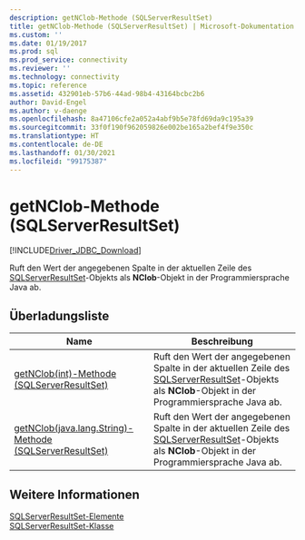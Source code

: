 ```yaml
---
description: getNClob-Methode (SQLServerResultSet)
title: getNClob-Methode (SQLServerResultSet) | Microsoft-Dokumentation
ms.custom: ''
ms.date: 01/19/2017
ms.prod: sql
ms.prod_service: connectivity
ms.reviewer: ''
ms.technology: connectivity
ms.topic: reference
ms.assetid: 432901eb-57b6-44ad-98b4-43164bcbc2b6
author: David-Engel
ms.author: v-daenge
ms.openlocfilehash: 8a47106cfe2a052a4abf9b5e78fd69da9c195a39
ms.sourcegitcommit: 33f0f190f962059826e002be165a2bef4f9e350c
ms.translationtype: HT
ms.contentlocale: de-DE
ms.lasthandoff: 01/30/2021
ms.locfileid: "99175387"
---
```

# <a name="getnclob-method-sqlserverresultset"></a>getNClob-Methode (SQLServerResultSet)
[!INCLUDE[Driver_JDBC_Download](../../../includes/driver_jdbc_download.md)]

  Ruft den Wert der angegebenen Spalte in der aktuellen Zeile des [SQLServerResultSet](../../../connect/jdbc/reference/sqlserverresultset-class.md)-Objekts als **NClob**-Objekt in der Programmiersprache Java ab.  
  
## <a name="overload-list"></a>Überladungsliste  
  
|Name|Beschreibung|  
|----------|-----------------|  
|[getNClob&#40;int&#41;-Methode &#40;SQLServerResultSet&#41;](../../../connect/jdbc/reference/getnclob-method-int-sqlserverresultset.md)|Ruft den Wert der angegebenen Spalte in der aktuellen Zeile des [SQLServerResultSet](../../../connect/jdbc/reference/sqlserverresultset-class.md)-Objekts als **NClob**-Objekt in der Programmiersprache Java ab.|  
|[getNClob&#40;java.lang.String&#41;-Methode &#40;SQLServerResultSet&#41;](../../../connect/jdbc/reference/getnclob-method-java-lang-string-sqlserverresultset.md)|Ruft den Wert der angegebenen Spalte in der aktuellen Zeile des [SQLServerResultSet](../../../connect/jdbc/reference/sqlserverresultset-class.md)-Objekts als **NClob**-Objekt in der Programmiersprache Java ab.|  
  
## <a name="see-also"></a>Weitere Informationen  
 [SQLServerResultSet-Elemente](../../../connect/jdbc/reference/sqlserverresultset-members.md)   
 [SQLServerResultSet-Klasse](../../../connect/jdbc/reference/sqlserverresultset-class.md)  
  
  
